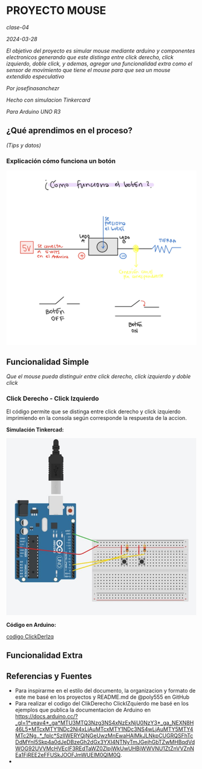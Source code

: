 # PROYECTO MOUSE
_clase-04_

_2024-03-28_

_El objetivo del proyecto es simular mouse mediante arduino y componentes electronicos generando que este distinga entre click derecho, click izquierdo, doble click, y ademas, agregar una funcionalidad extra como el sensor de movimiento que tiene el mouse para que sea un mouse extendido especulativo_

_Por josefinasanchezr_

_Hecho con simulacion Tinkercard_

_Para Arduino UNO R3_

## ¿Qué aprendimos en el proceso?
_(Tips y datos)_

### Explicación cómo funciona un botón
![boton](./01.jpg)


## Funcionalidad Simple
_Que el mouse pueda distinguir entre click derecho, click izquierdo y doble click_

### Click Derecho - Click Izquierdo
El código permite que se distinga entre click derecho y click izquierdo imprimiendo en la consola según corresponde la respuesta de la accion.

**Simulación Tinkercad:**

![simulación01](ClickDerIzq.jpg)

**Código en Arduino:**

[codigo ClickDerIzq](./click_derecho_click_izquierdo1/click_derecho_click_izquierdo1.ino)






## Funcionalidad Extra


## Referencias y Fuentes

* Para inspirarme en el estilo del documento, la organizacion y formato de este me basé en los proyectos y README.md de @poly555 en GitHub
* Para realizar el codigo del ClikDerecho ClickIZquierdo me basé en los ejemplos que publica la documentacion de Arduino en https://docs.arduino.cc/?_gl=1*veav4*_ga*MTU3MTQ3Nzg3NS4xNzExNjU0NzY3*_ga_NEXN8H46L5*MTcxMTY1NDc2Ni4xLjAuMTcxMTY1NDc3NS4wLjAuMTY5MTY4MTc2Ng..*_fplc*SzllWERYQjNGeUwzMnEwaHAlMkJLNkpCUGRQSFhTcDdMYnI5Skp4a0dJeDBzeGh2dGx3YXI4NTNyTmJGejhGbTZwMHBqdVdWOG92UVVMcHVEclF3REdTaWZ0ZlpjWkUwUHBjWWVNU1ZtZnVVZnNEa1FjREE2eFFUSkJOOFJmWUElM0QlM0Q.
* 
